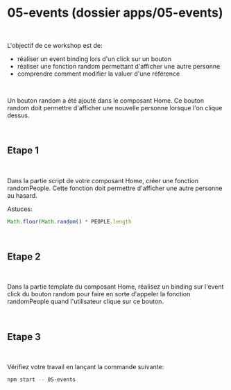 # 05-events (dossier apps/05-events)

<br/>

L'objectif de ce workshop est de:
- réaliser un event binding lors d'un click sur un bouton
- réaliser une fonction random permettant d'afficher une autre personne
- comprendre comment modifier la valuer d'une référence


<br/>

Un bouton random a été ajouté dans le composant Home. Ce bouton random doit permettre d'afficher une nouvelle personne lorsque l'on clique dessus.

<br/>

## Etape 1

<br/>

Dans la partie script de votre composant Home, créer une fonction randomPeople. Cette fonction doit permettre d'afficher une autre personne au hasard.

Astuces:

```typescript
Math.floor(Math.random() * PEOPLE.length
```

<br/>

## Etape 2

<br/>

Dans la partie template du composant Home, réalisez un binding sur l'event click du bouton random pour faire en sorte d'appeler la fonction randomPeople
quand l'utilisateur clique sur ce bouton.

<br/>

## Etape 3

<br/>

Vérifiez votre travail en lançant la commande suivante:

```bash
npm start -- 05-events
```



